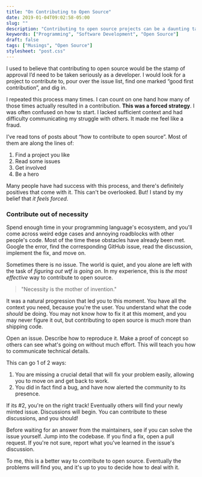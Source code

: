 ```yaml
---
title: "On Contributing to Open Source"
date: 2019-01-04T09:02:58-05:00
slug: ""
description: "Contributing to open source projects can be a daunting task for developers, regardless of experience level. It's an intimidating process. In this post I want to discuss a way a more natural approach to open source contributions."
keywords: ["Programming", "Software Development", "Open Source"]
draft: false
tags: ["Musings", "Open Source"]
stylesheet: "post.css"
---
```


I used to believe that contributing to open source would be the stamp of approval I’d need to be taken seriously as a developer. I would look for a project to contribute to, pour over the issue list, find one marked “good first contribution”, and dig in.

I repeated this process many times. I can count on one hand how many of those times actually resulted in a contribution. **This was a forced strategy**. I was often confused on how to start. I lacked sufficient context and had difficulty communicating my struggle with others. It made me feel like a fraud.

I’ve read tons of posts about “how to contribute to open source”. Most of them are along the lines of:

1. Find a project you like
2. Read some issues
3. Get involved
4. Be a hero

Many people have had success with this process, and there's definitely positives that come with it. This can't be overlooked. But! I stand by my belief that _it feels forced_.

### Contribute out of necessity

Spend enough time in your programming language's ecosystem, and you'll come across weird edge cases and annoying roadblocks with other people's code. Most of the time these obstacles have already been met. Google the error, find the corresponding GitHub issue, read the discussion, implement the fix, and move on.

Sometimes there is no issue. The world is quiet, and you alone are left with the task of _figuring out wtf is going on_. In my experience, this is _the most effective_ way to contribute to open source.

> "Necessity is the mother of invention."

It was a natural progression that led you to this moment. You have all the context you need, because you're the user. You understand what the code _should_ be doing. You may not know how to fix it at this moment, and you may never figure it out, but contributing to open source is much more than shipping code. 

Open an issue. Describe how to reproduce it. Make a proof of concept so others can see what's going on without much effort. This will teach you how to communicate technical details.

This can go 1 of 2 ways:

1. You are missing a crucial detail that will fix your problem easily, allowing you to move on and get back to work.
2. You did in fact find a bug, and have now alerted the community to its presence.

If its #2, you're on the right track! Eventually others will find your newly minted issue. Discussions will begin. You can contribute to these discussions, and you should! 

Before waiting for an answer from the maintainers, see if you can solve the issue yourself. Jump into the codebase. If you find a fix, open a pull request. If you're not sure, report what you've learned in the issue's discussion. 

To me, this is a better way to contribute to open source. Eventually the problems will find you, and it's up to you to decide how to deal with it.
